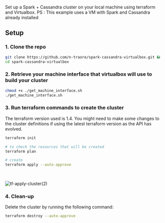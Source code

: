 Set up a Spark + Cassandra cluster on your local machine using terraform and Virtualbox.
PS : This example uses a VM with Spark and Cassandra already installed

## Setup

### 1. Clone the repo
```bash
git clone https://github.com/n-traore/spark-cassandra-virtualbox.git && \
cd spark-cassandra-virtualbox
```

### 2. Retrieve your machine interface that virtualbox will use to build your cluster
```bash
chmod +x ./get_machine_interface.sh
./get_machine_interface.sh
```

### 3. Run terraform commands to create the cluster
The terraform version used is 1.4. You might need to make some changes to the cluster definitions if using the latest terraform version as the API has evolved.
```bash
terraform init

# to check the resources that will be created
terraform plan

# create
terraform apply --auto-approve
```
&nbsp;

![tf-apply-cluster(2)](https://github.com/user-attachments/assets/b70abcca-2955-44ea-87b5-345684f7e0af)


### 4. Clean-up
Delete the cluster by running the following command:
```bash
terraform destroy --auto-approve
```
